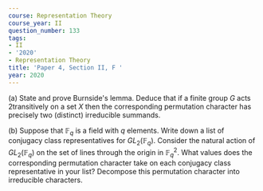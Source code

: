 ```yaml
---
course: Representation Theory
course_year: II
question_number: 133
tags:
- II
- '2020'
- Representation Theory
title: 'Paper 4, Section II, F '
year: 2020
---
```




(a) State and prove Burnside's lemma. Deduce that if a finite group $G$ acts 2transitively on a set $X$ then the corresponding permutation character has precisely two (distinct) irreducible summands.

(b) Suppose that $\mathbb{F}_{q}$ is a field with $q$ elements. Write down a list of conjugacy class representatives for $G L_{2}\left(\mathbb{F}_{q}\right)$. Consider the natural action of $G L_{2}\left(\mathbb{F}_{q}\right)$ on the set of lines through the origin in $\mathbb{F}_{q}^{2}$. What values does the corresponding permutation character take on each conjugacy class representative in your list? Decompose this permutation character into irreducible characters.